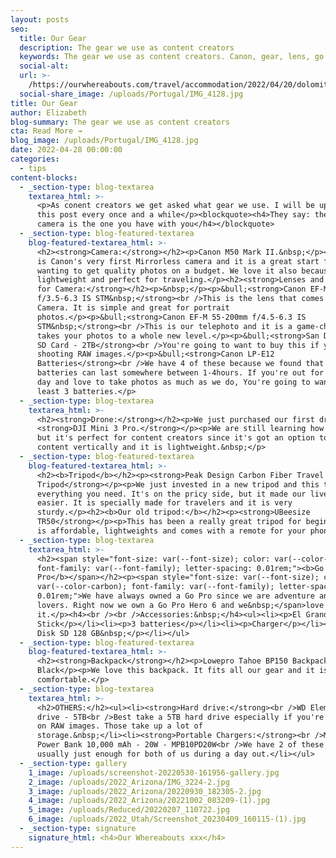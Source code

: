 ```yaml
---
layout: posts
seo:
  title: Our Gear
  description: The gear we use as content creators
  keywords: The gear we use as content creators. Canon, gear, lens, go pro,
  social-alt:
  url: >-
    /https://ourwhereabouts.com/travel/accommodation/2022/04/20/dolomites-travel-guide.html
  social-share_image: /uploads/Portugal/IMG_4128.jpg
title: Our Gear
author: Elizabeth
blog-summary: The gear we use as content creators
cta: Read More →
blog_image: /uploads/Portugal/IMG_4128.jpg
date: 2022-04-28 00:00:00
categories:
  - tips
content-blocks:
  - _section-type: blog-textarea
    textarea_html: >-
      <p>As conent creators we get asked what gear we use. I will be updating
      this post every once and a while</p><blockquote><h4>They say: the best
      camera is the one you have with you</h4></blockquote>
  - _section-type: blog-featured-textarea
    blog-featured-textarea_html: >-
      <h2><strong>Camera:</strong></h2><p>Canon M50 Mark II.&nbsp;</p><p>The M50
      is Canon's very first Mirrorless camera and it is a great start for those
      wanting to get quality photos on a budget. We love it also because it is
      lightweight and perfect for traveling.</p><h2><strong>Lenses and Extras
      for Camera:</strong></h2><p>&nbsp;</p><p>&bull;<strong>Canon EF-M 15-45mm
      f/3.5-6.3 IS STM&nbsp;</strong><br />This is the lens that comes with the
      Camera. It is simple and great for portrait
      photos.</p><p>&bull;<strong>Canon EF-M 55-200mm f/4.5-6.3 IS
      STM&nbsp;</strong><br />This is our telephoto and it is a game-changer. It
      takes your photos to a whole new level.</p><p>&bull;​​​​<strong>San Disk
      SD Card - 2TB</strong><br />You're going to want to buy this if you're
      shooting RAW images.</p><p>&bull;<strong>Canon LP-E12
      Batteries</strong><br />We have 4 of these because we found that the
      batteries can last somewhere between 1-4hours. If you're out for a full
      day and love to take photos as much as we do, You're going to want at
      least 3 batteries.</p>
  - _section-type: blog-textarea
    textarea_html: >-
      <h2><strong>Drone:</strong></h2><p>We just purchased our first drone
      <strong>DJI Mini 3 Pro.</strong></p><p>We are still learning how to use it
      but it's perfect for content creators since it's got an option to take
      content vertically and it is lightweight.&nbsp;</p>
  - _section-type: blog-featured-textarea
    blog-featured-textarea_html: >-
      <h2><b>Tripod</b></h2><p><strong>Peak Design Carbon Fiber Travel
      Tripod</strong></p><p>We just invested in a new tripod and this tripod has
      everything you need. It's on the pricy side, but it made our lives so much
      easier. It is specially made for travelers and it is very
      sturdy.</p><h2><b>Our old tripod:</b></h2><p><strong>UBeesize
      TR50</strong></p><p>This has been a really great tripod for beginners. It
      is affordable, lightweights and comes with a remote for your phone.</p>
  - _section-type: blog-textarea
    textarea_html: >-
      <h2><span style="font-size: var(--font-size); color: var(--color-carbon);
      font-family: var(--font-family); letter-spacing: 0.01rem;"><b>Go
      Pro</b></span></h2><p><span style="font-size: var(--font-size); color:
      var(--color-carbon); font-family: var(--font-family); letter-spacing:
      0.01rem;">We have always owned a Go Pro since we are adventure and water
      lovers. Right now we own a Go Pro Hero 6 and we&nbsp;</span>love
      it.</p><h4><br /><br />Accessories:&nbsp;</h4><ul><li><p>El Grande Selfie
      Stick</p></li><li><p>3 batteries</p></li><li><p>Charger</p></li><li><p>San
      Disk SD 128 GB&nbsp;</p></li></ul>
  - _section-type: blog-featured-textarea
    blog-featured-textarea_html: >-
      <h2><strong>Backpack</strong></h2><p>Lowepro Tahoe BP150 Backpack
      Black</p><p>We love this backpack. It fits all our gear and it is very
      comfortable.</p>
  - _section-type: blog-textarea
    textarea_html: >-
      <h2>OTHERS:</h2><ul><li><strong>Hard drive:</strong><br />WD Element hard
      drive - 5TB<br />Best take a 5TB hard drive especially if you're shooting
      on RAW images. Those take up a lot of
      storage.&nbsp;</li><li><strong>Portable Chargers:</strong><br />Miracase -
      Power Bank 10,000 mAh - 20W - MPB10PD20W<br />We have 2 of these and it's
      usually just enough for both of us during a day out.</li></ul>
  - _section-type: gallery
    1_image: /uploads/screenshot-20220530-161956-gallery.jpg
    2_image: /uploads/2022_Arizona/IMG_3224-2.jpg
    3_image: /uploads/2022_Arizona/20220930_182305-2.jpg
    4_image: /uploads/2022_Arizona/20221002_083209-(1).jpg
    5_image: /uploads/Reduced/20220207_110722.jpg
    6_image: /uploads/2022_Utah/Screenshot_20230409_160115-(1).jpg
  - _section-type: signature
    signature_html: <h4>Our Whereabouts xxx</h4>
---
```

